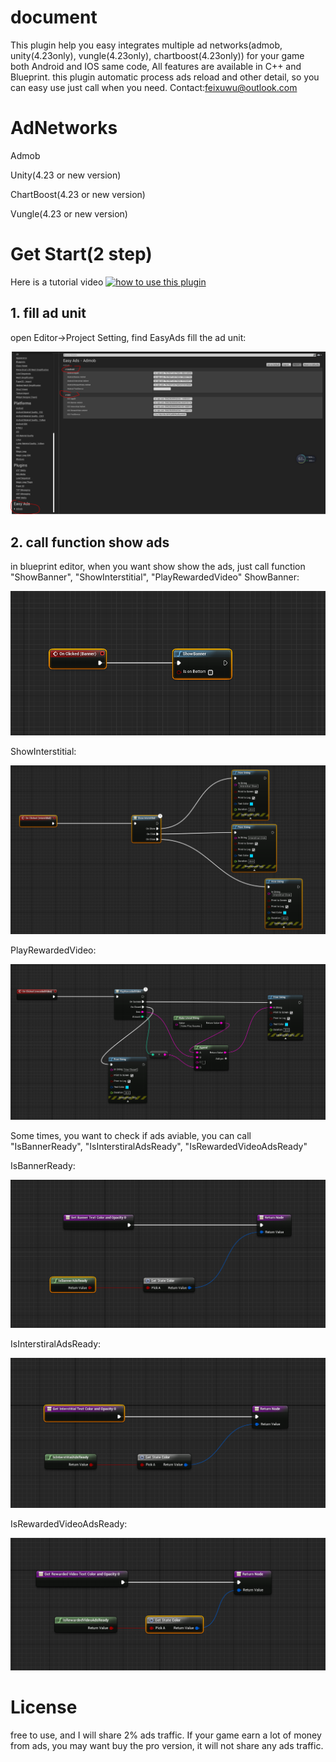 # document

This plugin help you easy integrates multiple ad networks(admob, unity(4.23only), vungle(4.23only), chartboost(4.23only)) for your game both Android and IOS same code,
All features are available in C++ and Blueprint. this plugin automatic process ads reload and other detail, so
 you can easy use just call when you need.
 Contact:feixuwu@outlook.com
 
 # AdNetworks
 Admob
 
 Unity(4.23 or new version)
 
 ChartBoost(4.23 or new version)
 
 Vungle(4.23 or new version)
 
 # Get Start(2 step)
 
 Here is a tutorial video 
 [![how to use this plugin](https://i.ytimg.com/vi/dRYf_u7S5lk/hqdefault.jpg?sqp=-oaymwEZCPYBEIoBSFXyq4qpAwsIARUAAIhCGAFwAQ==&rs=AOn4CLApWQTOHyc-FelbLr2xm8udbqkjdw)](https://youtu.be/dRYf_u7S5lk)
 
 ## 1. fill ad unit
   open Editor->Project Setting, find EasyAds fill the ad unit:
 
  ![ScreenShot](img/setting.PNG)
  
  
 ## 2. call function show ads
 in blueprint editor, when you want show show the ads, just call function "ShowBanner", "ShowInterstitial", "PlayRewardedVideo"
  ShowBanner:
  
  ![ScreenShot](img/showbanner.PNG)
  
  ShowInterstitial:
  
  ![ScreenShot](img/showinterstital.PNG)
  
  PlayRewardedVideo:
  
  ![ScreenShot](img/playvideo.PNG)
  
 Some times, you want to check if ads aviable, you can call "IsBannerReady", "IsInterstiralAdsReady", "IsRewardedVideoAdsReady"
  
  IsBannerReady:
  
  ![ScreenShot](img/checkBaner.PNG)
  
  IsInterstiralAdsReady:
  
   ![ScreenShot](img/checkInterstital.PNG)
   
  IsRewardedVideoAdsReady:
  
   ![ScreenShot](img/checkvideo.PNG)
   
   
 # License
   free to use, and I will share 2% ads traffic. If your game earn a lot of money from ads, you may want buy the pro version, it will not share any ads traffic.
  
